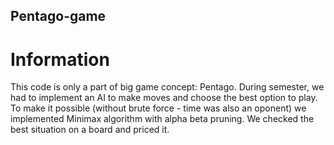 ## Pentago-game

# Information
This code is only a part of big game concept: Pentago. During semester, we had to implement an AI to make moves and choose the best option to play. To make it possible (without brute force - time was also an oponent) we implemented Minimax algorithm with alpha beta pruning. We checked the best situation on a board and priced it.

